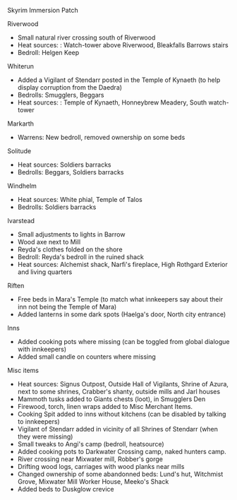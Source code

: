 Skyrim Immersion Patch

Riverwood
- Small natural river crossing south of Riverwood
- Heat sources: : Watch-tower above Riverwood, Bleakfalls Barrows stairs
- Bedroll: Helgen Keep

Whiterun
- Added a Vigilant of Stendarr posted in the Temple of Kynaeth (to help display corruption from the Daedra)
- Bedrolls: Smugglers, Beggars
- Heat sources: : Temple of Kynaeth, Honneybrew Meadery, South watch-tower

Markarth
- Warrens: New bedroll, removed ownership on some beds

Solitude
- Heat sources: Soldiers barracks
- Bedrolls: Beggars, Soldiers barracks

Windhelm
- Heat sources: White phial, Temple of Talos
- Bedrolls: Soldiers barracks

Ivarstead
- Small adjustments to lights in Barrow
- Wood axe next to Mill
- Reyda's clothes folded on the shore
- Bedroll: Reyda's bedroll in the ruined shack
- Heat sources: Alchemist shack, Narfi's fireplace, High Rothgard Exterior and living quarters

Riften
- Free beds in Mara's Temple (to match what innkeepers say about their inn not being the Temple of Mara)
- Added lanterns in some dark spots (Haelga's door, North city entrance)

Inns
- Added cooking pots where missing (can be toggled from global dialogue with innkeepers)
- Added small candle on counters where missing

Misc items
- Heat sources: Signus Outpost, Outside Hall of Vigilants, Shrine of Azura, next to some shrines, Crabber's shanty, outside mills and Jarl houses
- Mammoth tusks added to Giants chests (loot), in Smugglers Den
- Firewood, torch, linen wraps added to Misc Merchant Items.
- Cooking Spit added to inns without kitchens (can be disabled by talking to innkeepers)
- Vigilant of Stendarr added in vicinity of all Shrines of Stendarr (when they were missing)
- Small tweaks to Angi's camp (bedroll, heatsource)
- Added cooking pots to Darkwater Crossing camp, naked hunters camp. 
- River crossing near Mixwater mill, Robber's gorge
- Drifting wood logs, carriages with wood planks near mills
- Changed ownership of some abandonned beds: Lund's hut, Witchmist Grove, Mixwater Mill Worker House, Meeko's Shack
- Added beds to Duskglow crevice 